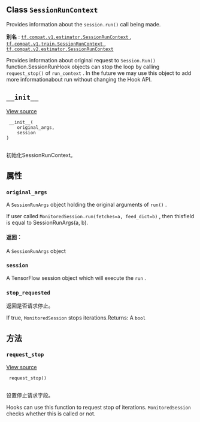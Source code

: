

## Class  `SessionRunContext` 
Provides information about the  `session.run()`  call being made.

**别名** : [ `tf.compat.v1.estimator.SessionRunContext` ](/api_docs/python/tf/estimator/SessionRunContext), [ `tf.compat.v1.train.SessionRunContext` ](/api_docs/python/tf/estimator/SessionRunContext), [ `tf.compat.v2.estimator.SessionRunContext` ](/api_docs/python/tf/estimator/SessionRunContext)

Provides information about original request to  `Session.Run()`  function.SessionRunHook objects can stop the loop by calling  `request_stop()`  of `run_context` . In the future we may use this object to add more informationabout run without changing the Hook API.

##  `__init__` 
[View source](https://github.com/tensorflow/tensorflow/blob/r2.0/tensorflow/python/training/session_run_hook.py#L224-L228)

```
 __init__(
    original_args,
    session
)
 
```

初始化SessionRunContext。

## 属性


###  `original_args` 
A  `SessionRunArgs`  object holding the original arguments of  `run()` .

If user called  `MonitoredSession.run(fetches=a, feed_dict=b)` , then thisfield is equal to SessionRunArgs(a, b).

#### 返回：
A  `SessionRunArgs`  object

###  `session` 
A TensorFlow session object which will execute the  `run` .

###  `stop_requested` 
返回是否请求停止。

If true,  `MonitoredSession`  stops iterations.Returns:  A  `bool` 

## 方法


###  `request_stop` 
[View source](https://github.com/tensorflow/tensorflow/blob/r2.0/tensorflow/python/training/session_run_hook.py#L257-L263)

```
 request_stop()
 
```

设置停止请求字段。

Hooks can use this function to request stop of iterations. `MonitoredSession`  checks whether this is called or not.

